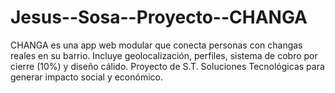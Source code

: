 # Jesus--Sosa--Proyecto--CHANGA
CHANGA es una app web modular que conecta personas con changas reales en su barrio. Incluye geolocalización, perfiles, sistema de cobro por cierre (10%) y diseño cálido. Proyecto de S.T. Soluciones Tecnológicas para generar impacto social y económico.
